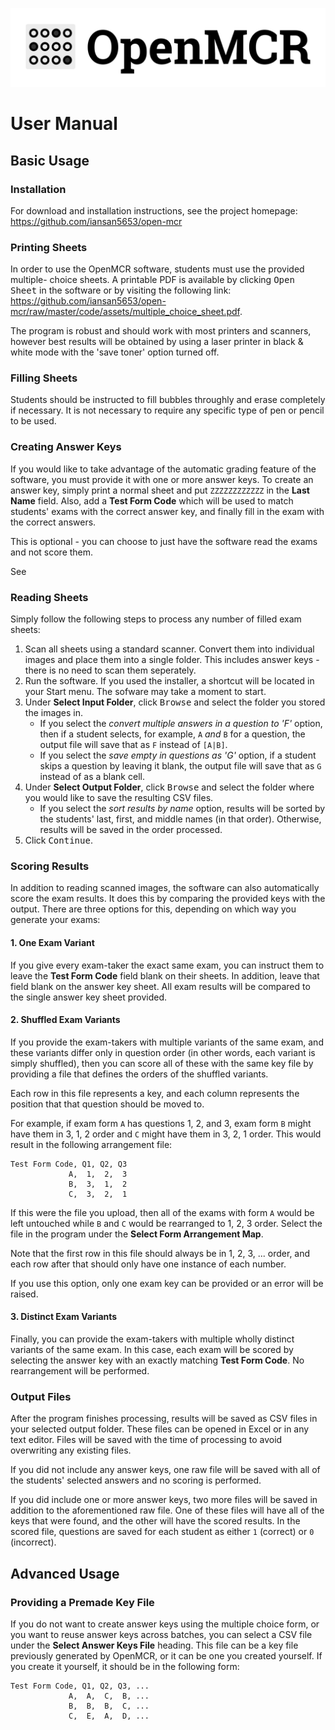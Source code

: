 <!-- NOTE: This file is used to generate the manual.pdf, which must be
done as part of the build process (see /build_instructions.md) -->

![OpenMCR](wordmark.png)

# User Manual

## Basic Usage

### Installation

For download and installation instructions, see the project homepage:
https://github.com/iansan5653/open-mcr

### Printing Sheets

In order to use the OpenMCR software, students must use the provided multiple-
choice sheets. A printable PDF is available by clicking <kbd>Open Sheet</kbd> in the
software or by visiting the following link:
https://github.com/iansan5653/open-mcr/raw/master/code/assets/multiple_choice_sheet.pdf.

The program is robust and should work with most printers and scanners, however
best results will be obtained by using a laser printer in black & white mode
with the 'save toner' option turned off.

### Filling Sheets

Students should be instructed to fill bubbles throughly and erase completely
if necessary. It is not necessary to require any specific type of pen or pencil
to be used.

### Creating Answer Keys

If you would like to take advantage of the automatic grading feature of the
software, you must provide it with one or more answer keys. To create an answer
key, simply print a normal sheet and put `ZZZZZZZZZZZZ` in the **Last Name**
field. Also, add a **Test Form Code** which will be used to match students' exams
with the correct answer key, and finally fill in the exam with the correct
answers.

This is optional - you can choose to just have the software read the exams and
not score them.

See 

### Reading Sheets

Simply follow the following steps to process any number of filled exam sheets:

1. Scan all sheets using a standard scanner. Convert them into individual
   images and place them into a single folder. This includes answer keys - there
   is no need to scan them seperately.
2. Run the software. If you used the installer, a shortcut will be located in
   your Start menu. The sofware may take a moment to start.
3. Under **Select Input Folder**, click <kbd>Browse</kbd> and select the folder you
   stored the images in.
   - If you select the _convert multiple answers in a
     question to 'F'_ option, then if a student selects, for example, `A`
     _and_ `B` for a question, the output file will save that as `F` instead of
     `[A|B]`.
   - If you select the _save empty in questions as 'G'_ option, if a student
     skips a question by leaving it blank, the output file will save that as
     `G` instead of as a blank cell.
4. Under **Select Output Folder**, click <kbd>Browse</kbd> and select the folder where
   you would like to save the resulting CSV files.
   - If you select the _sort results by name_ option, results will be sorted
     by the students' last, first, and middle names (in that order). Otherwise,
     results will be saved in the order processed.
5. Click <kbd>Continue</kbd>.

### Scoring Results

In addition to reading scanned images, the software can also automatically score
the exam results. It does this by comparing the provided keys with the output.
There are three options for this, depending on which way you generate your exams:

#### 1. One Exam Variant

If you give every exam-taker the exact same exam, you can instruct them to leave
the **Test Form Code** field blank on their sheets. In addition, leave that
field blank on the answer key sheet. All exam results will be compared to the
single answer key sheet provided.

#### 2. Shuffled Exam Variants

If you provide the exam-takers with multiple variants of the same exam, and these
variants differ only in question order (in other words, each variant is simply
shuffled), then you can score all of these with the same key file by providing
a file that defines the orders of the shuffled variants.

Each row in this file represents a key, and each
column represents the position that that question should be moved to.

For example, if exam form `A` has questions 1, 2, and 3, exam form `B` might have
them in 3, 1, 2 order and `C` might have them in 3, 2, 1 order. This would result
in the following arrangement file:

```csv
Test Form Code, Q1, Q2, Q3
             A,  1,  2,  3
             B,  3,  1,  2
             C,  3,  2,  1
```

If this were the file you upload, then all of the exams with form `A` would be
left untouched while `B` and `C` would be rearranged to 1, 2, 3 order. Select
the file in the program under the **Select Form Arrangement Map**.

Note that the first row in this file should always be in 1, 2, 3, ... order, and
each row after that should only have one instance of each number.

If you use this option, only one exam key can be provided or an error will be
raised.

#### 3. Distinct Exam Variants

Finally, you can provide the exam-takers with multiple wholly distinct variants
of the same exam. In this case, each exam will be scored by selecting the answer
key with an exactly matching **Test Form Code**. No rearrangement will be
performed.

### Output Files

After the program finishes processing, results will be saved as CSV files in
your selected output folder. These files can be opened in Excel or in any text
editor. Files will be saved with the time of processing to avoid overwriting any
existing files.

If you did not include any answer keys, one raw file will be saved with all of
the students' selected answers and no scoring is performed.

If you did include one or more answer keys, two more files will be saved in
addition to the aforementioned raw file. One of these files will have all of the
keys that were found, and the other will have the scored results. In the scored
file, questions are saved for each student as either `1` (correct) or `0`
(incorrect).

## Advanced Usage

### Providing a Premade Key File

If you do not want to create answer keys using the multiple choice form, or you
want to reuse answer keys across batches, you can select a CSV file under the
**Select Answer Keys File** heading. This file can be a key file previously
generated by OpenMCR, or it can be one you created yourself. If you create it
yourself, it should be in the following form:

```csv
Test Form Code, Q1, Q2, Q3, ...
             A,  A,  C,  B, ...
             B,  B,  B,  C, ...
             C,  E,  A,  D, ...
```
